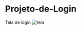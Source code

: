 # Projeto-de-Login

Tela de login
![tela](https://github.com/user-attachments/assets/35d7f4b2-441b-4e2e-8b75-3dc0344dad01)

